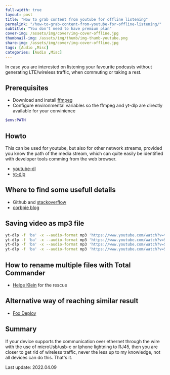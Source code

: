 ```yaml
---
full-width: true
layout: post
title: "How to grab content from youtube for offline listening"
permalink: "/how-to-grab-content-from-youtube-for-offline-listening/"
subtitle: "You don't need to have premium plan"
cover-img: /assets/img/cover/img-cover-offline.jpg
thumbnail-img: /assets/img/thumb/img-thumb-youtube.png
share-img: /assets/img/cover/img-cover-offline.jpg
tags: [Audio ,Misc]
categories: [Audio ,Misc]
---
```

In case you are interested on listening your favourite podcasts without generating LTE/wireless traffic, when commuting or taking a rest.

## Prerequisites

+ Download and install [ffmpeg](https://ffmpeg.org/)
+ Configure environmental variables so the ffmpeg and yt-dlp are directly available for your convinience

```powershell
$env:PATH
```

## Howto

This can be used for youtube, but also for other network streams, provided you know the path of the media stream, which can quite easily be identified with developer tools comming from the web browser.

+ [youtube-dl](https://github.com/ytdl-org/youtube-dl)
+ [yt-dlp](https://github.com/yt-dlp/yt-dlp)

## Where to find some usefull details

+ Github and [stackoverflow](https://stackoverflow.com/questions/tagged/yt-dlp)
+ [corbpie blog](https://write.corbpie.com/downloading-youtube-videos-and-playlists-with-yt-dlp/)

## Saving video as mp3 file

```bash
yt-dlp -f 'ba' -x --audio-format mp3 'https://www.youtube.com/watch?v=tJx7LbH_GwE'  -o '%(id)s.%(ext)s'
yt-dlp -f 'ba' -x --audio-format mp3 'https://www.youtube.com/watch?v=SWnfGJ36gpQ&list=PLuF78wm0RiGbo4vZ2eqgicrKkZDq3BCkH' -o '%(title)s.%(ext)s' 
yt-dlp -f 'ba' -x --audio-format mp3 'https://www.youtube.com/watch?v=SWnfGJ36gpQ&list=PLuF78wm0RiGbo4vZ2eqgicrKkZDq3BCkH' -o '%(channel_id)s/%(playlist_id)s/%(title)s.%(ext)s'
yt-dlp -f 'ba' -x --audio-format mp3 'https://www.youtube.com/watch?v=SWnfGJ36gpQ&list=PLuF78wm0RiGbo4vZ2eqgicrKkZDq3BCkH' -o '%(channel_id)s/%(playlist_id)s/%(id)s.%(title)s.%(ext)s'
```

## How to rename multiple files with Total Commander

+ [Helge Klein](https://helgeklein.com/blog/renaming-multiple-files-with-regular-expressions-in-total-commander/) for the rescue

## Alternative way of reaching similar result

+ [Fox Deploy](https://www.foxdeploy.com/blog/use-powershell-to-download-video-streams.html)

## Summary

If your device supports the communication over ethernet through the wire with the use of microUsb/usb-c or Iphone lightning to RJ45, then you are closer to get rid of wireless traffic, never the less up to my knowledge, not all devices can do this.
That's it.

Last update: 2022.04.09
